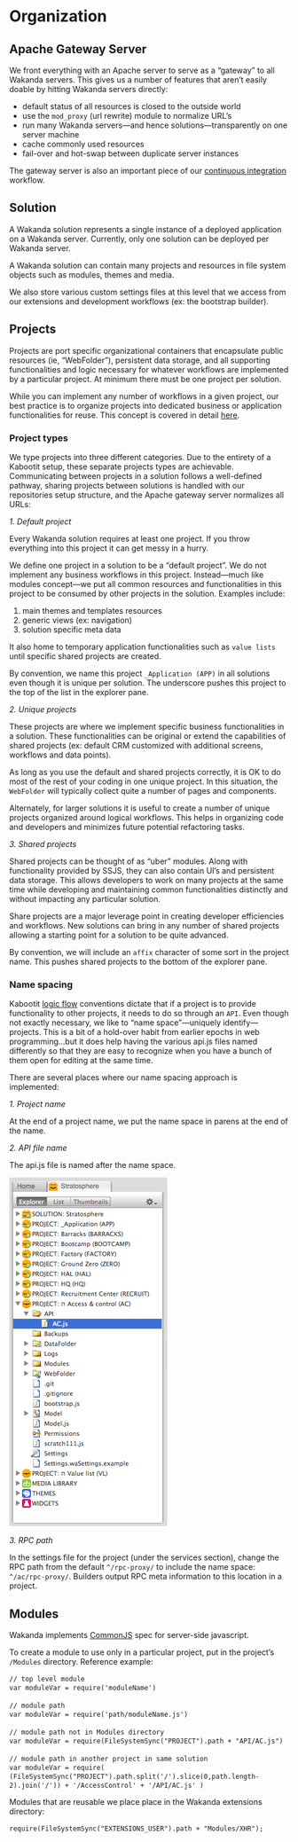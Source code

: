 Organization
============

<!-- toc -->

Apache Gateway Server
---------------------

We front everything with an Apache server to serve as a “gateway” to all
Wakanda servers. This gives us a number of features that aren’t easily
doable by hitting Wakanda servers directly:

-   default status of all resources is closed to the outside world
-   use the `mod_proxy` (url rewrite) module to normalize URL’s
-   run many Wakanda servers—and hence solutions—transparently on one
    server machine
-   cache commonly used resources
-   fail-over and hot-swap between duplicate server instances

The gateway server is also an important piece of our [continuous
integration] workflow.

Solution
--------

A Wakanda solution represents a single instance of a deployed
application on a Wakanda server. Currently, only one solution can be
deployed per Wakanda server.

A Wakanda solution can contain many projects and resources in file
system objects such as modules, themes and media.

We also store various custom settings files at this level that we access
from our extensions and development workflows (ex: the bootstrap
builder).

Projects
--------

Projects are port specific organizational containers that encapsulate
public resources (ie, “WebFolder”), persistent data storage, and all
supporting functionalities and logic necessary for whatever workflows
are implemented by a particular project. At minimum there must be one
project per solution.

While you can implement any number of workflows in a given project, our
best practice is to organize projects into dedicated business or
application functionalities for reuse. This concept is covered in detail
[here].

  [continuous integration]: http://en.wikipedia.org/wiki/Continuous_integration
  [here]: http://community.data-sutra.com/projects/kabootit/wiki/Architecture

  ### Project types

We type projects into three different categories. Due to the entirety of
a Kabootit setup, these separate projects types are achievable.
Communicating between projects in a solution follows a well-defined
pathway, sharing projects between solutions is handled with our
repositories setup structure, and the Apache gateway server normalizes
all URLs:

*1. Default project*

Every Wakanda solution requires at least one project. If you throw
everything into this project it can get messy in a hurry.

We define one project in a solution to be a “default project”. We do not
implement any business workflows in this project. Instead—much like
modules concept—we put all common resources and functionalities in this
project to be consumed by other projects in the solution. Examples
include:

1.  main themes and templates resources
2.  generic views (ex: navigation)
3.  solution specific meta data

It also home to temporary application functionalities such as
`value lists` until specific shared projects are created.

By convention, we name this project `_Application (APP)` in all
solutions even though it is unique per solution. The underscore pushes
this project to the top of the list in the explorer pane.

*2. Unique projects*

These projects are where we implement specific business functionalities
in a solution. These functionalities can be original or extend the
capabilities of shared projects (ex: default CRM customized with
additional screens, workflows and data points).

As long as you use the default and shared projects correctly, it is OK
to do most of the rest of your coding in one unique project. In this
situation, the `WebFolder` will typically collect quite a number of
pages and components.

Alternately, for larger solutions it is useful to create a number of
unique projects organized around logical workflows. This helps in
organizing code and developers and minimizes future potential
refactoring tasks.

*3. Shared projects*

Shared projects can be thought of as “uber” modules. Along with
functionality provided by SSJS, they can also contain UI’s and
persistent data storage. This allows developers to work on many projects
at the same time while developing and maintaining common functionalities
distinctly and without impacting any particular solution.

Share projects are a major leverage point in creating developer
efficiencies and workflows. New solutions can bring in any number of
shared projects allowing a starting point for a solution to be quite
advanced.

By convention, we will include an `affix` character of some sort in the
project name. This pushes shared projects to the bottom of the explorer
pane.

### Name spacing

Kabootit [logic flow] conventions dictate that if a project is to
provide functionality to other projects, it needs to do so through an
`API`. Even though not exactly necessary, we like to “name
space”—uniquely identify—projects. This is a bit of a hold-over habit
from earlier epochs in web programming…but it does help having the
various api.js files named differently so that they are easy to
recognize when you have a bunch of them open for editing at the same
time.

There are several places where our name spacing approach is implemented:

*1. Project name*

At the end of a project name, we put the name space in parens at the end
of the name.

*2. API file name*

The api.js file is named after the name space.

![](../assets/name_spacing.png)

*3. RPC path*

In the settings file for the project (under the services section),
change the RPC path from the default `^/rpc-proxy/` to include the name
space: `^/ac/rpc-proxy/`. Builders output RPC meta information to this
location in a project.

  [logic flow]: http://community.data-sutra.com/projects/kabootit/wiki/Logic_Flow


Modules
-------

Wakanda implements [CommonJS] spec for server-side javascript.

To create a module to use only in a particular project, put in the
project’s `/Modules` directory. Reference example:

    // top level module
    var moduleVar = require('moduleName')

    // module path
    var moduleVar = require('path/moduleName.js')

    // module path not in Modules directory
    var moduleVar = require(FileSystemSync("PROJECT").path + "API/AC.js")

    // module path in another project in same solution
    var moduleVar = require( (FileSystemSync("PROJECT").path.split('/').slice(0,path.length-2).join('/')) + '/AccessControl' + '/API/AC.js' )

Modules that are reusable we place place in the Wakanda extensions
directory:

    require(FileSystemSync("EXTENSIONS_USER").path + "Modules/XHR");

  [CommonJS]: http://wiki.commonjs.org/wiki/CommonJS